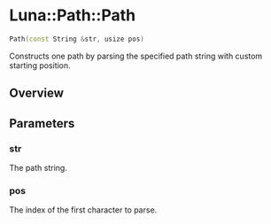 # Luna::Path::Path

```c++
Path(const String &str, usize pos)
```

Constructs one path by parsing the specified path string with custom starting position. 

## Overview


## Parameters
### str
The path string. 

### pos
The index of the first character to parse. 

